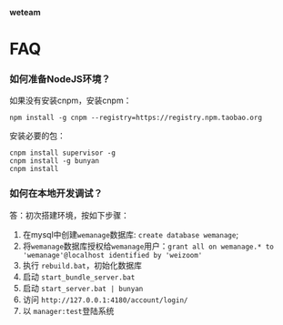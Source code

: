 **weteam**

# FAQ

### 如何准备NodeJS环境？ ###

如果没有安装cnpm，安装cnpm：
```
npm install -g cnpm --registry=https://registry.npm.taobao.org 
```

安装必要的包：
```
cnpm install supervisor -g
cnpm install -g bunyan
cnpm install
```

### 如何在本地开发调试？ ###

答：初次搭建环境，按如下步骤：
1. 在mysql中创建`wemanage`数据库: `create database wemanage`;
1. 将`wemanage`数据库授权给`wemanage`用户：`grant all on wemanage.* to 'wemanage'@localhost identified by 'weizoom'`
1. 执行 `rebuild.bat`，初始化数据库
1. 启动 `start_bundle_server.bat`
1. 启动 `start_server.bat | bunyan`
1. 访问 `http://127.0.0.1:4180/account/login/`
1. 以 `manager:test`登陆系统